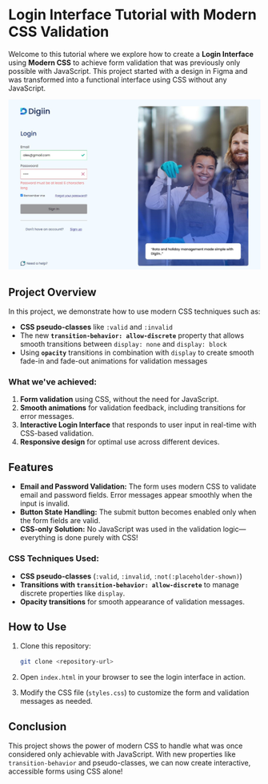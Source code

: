 # Login Interface Tutorial with Modern CSS Validation

Welcome to this tutorial where we explore how to create a **Login Interface** using **Modern CSS** to achieve form validation that was previously only possible with JavaScript. This project started with a design in Figma and was transformed into a functional interface using CSS without any JavaScript.

![Project Cover](./portada.jpg)

## Project Overview

In this project, we demonstrate how to use modern CSS techniques such as:

- **CSS pseudo-classes** like `:valid` and `:invalid`
- The new **`transition-behavior: allow-discrete`** property that allows smooth transitions between `display: none` and `display: block`
- Using **`opacity`** transitions in combination with `display` to create smooth fade-in and fade-out animations for validation messages

### What we've achieved:

1. **Form validation** using CSS, without the need for JavaScript.
2. **Smooth animations** for validation feedback, including transitions for error messages.
3. **Interactive Login Interface** that responds to user input in real-time with CSS-based validation.
4. **Responsive design** for optimal use across different devices.

## Features

- **Email and Password Validation:** The form uses modern CSS to validate email and password fields. Error messages appear smoothly when the input is invalid.
- **Button State Handling:** The submit button becomes enabled only when the form fields are valid.
- **CSS-only Solution:** No JavaScript was used in the validation logic—everything is done purely with CSS!

### CSS Techniques Used:

- **CSS pseudo-classes** (`:valid`, `:invalid`, `:not(:placeholder-shown)`)
- **Transitions with `transition-behavior: allow-discrete`** to manage discrete properties like `display`.
- **Opacity transitions** for smooth appearance of validation messages.

## How to Use

1. Clone this repository:

   ```bash
   git clone <repository-url>
   ```

2. Open `index.html` in your browser to see the login interface in action.

3. Modify the CSS file (`styles.css`) to customize the form and validation messages as needed.

## Conclusion

This project shows the power of modern CSS to handle what was once considered only achievable with JavaScript. With new properties like `transition-behavior` and pseudo-classes, we can now create interactive, accessible forms using CSS alone!
